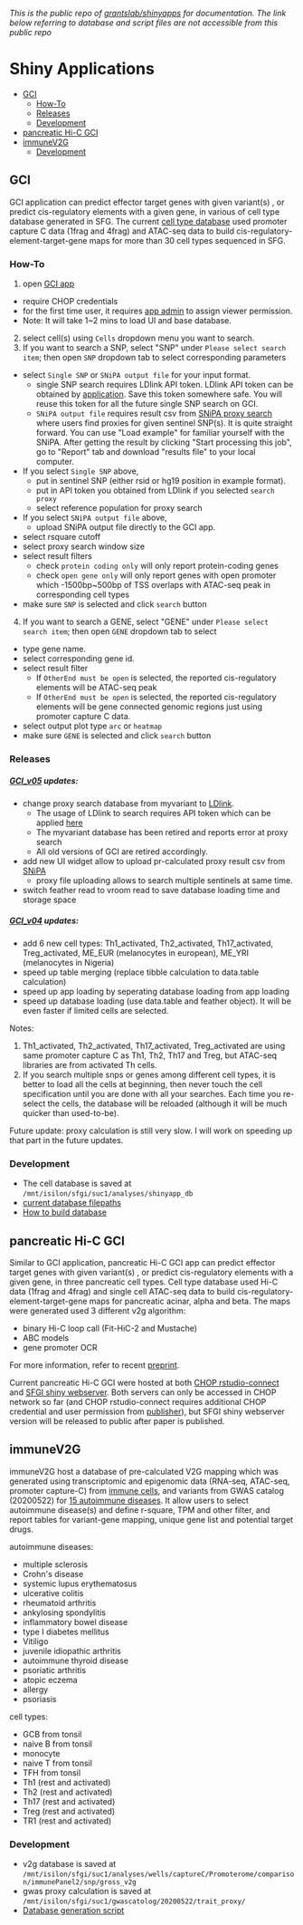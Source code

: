 
*This is the public repo of [grantslab/shinyapps](https://github.com/grantslab/shinyapps) for documentation. The link below referring to database and script files are not accessible from this public repo* 

# Shiny Applications
<!-- TOC depthFrom:2 depthTo:4 withLinks:1 updateOnSave:1 orderedList:0 -->

- [GCI](#gci)
	- [How-To](#how-to)
	- [Releases](#releases)
	- [Development](#development)
- [pancreatic Hi-C GCI](#pancreatic-hi-c-gci)
- [immuneV2G](#immunev2g)
	- [Development](#development)

<!-- /TOC -->

## GCI

GCI application can predict effector target genes with given variant(s) , or predict cis-regulatory elements with a given gene, in various of cell type database generated in SFG. The current [cell type database](https://github.com/grantslab/shinyapps/tree/main/GCI/db/ori_file_path.xlsx) used promoter capture C data (1frag and 4frag) and ATAC-seq data to build cis-regulatory-element-target-gene maps for more than 30 cell types sequenced in SFG. 

### How-To

1. open [GCI app](https://rstudio-connect.chop.edu/connect/#/apps/1890)
  - require CHOP credentials
  - for the first time user, it requires [app admin](mailto:suc1@chop.edu) to assign viewer permission.
  - Note: It will take 1~2 mins to load UI and base database.

2. select cell(s) using `Cells` dropdown menu you want to search.
3. If you want to search a SNP, select "SNP" under `Please select search item`; then open `SNP` dropdown tab to select corresponding parameters
  - select `Single SNP` or `SNiPA output file` for your input format.
    - single SNP search requires LDlink API token. LDlink API token can be obtained by [application](https://ldlink.nci.nih.gov/?tab=apiaccess). Save this token somewhere safe. You will reuse this token for all the future single SNP search on GCI.
    - `SNiPA output file` requires result csv from [SNiPA proxy search](https://snipa.helmholtz-muenchen.de/snipa/?task=proxy_search) where users find proxies for given sentinel SNP(s). It is quite straight forward. You can use "Load example" for familiar yourself with the SNiPA. After getting the result by clicking "Start processing this job", go to "Report" tab and download "results file" to your local computer.
  - If you select `Single SNP` above, 
    - put in sentinel SNP (either rsid or hg19 position in example format).
    - put in API token you obtained from LDlink if you selected `search proxy`
    - select reference population for proxy search
  - If you select `SNiPA output file` above,
    - upload SNiPA output file directly to the GCI app.
  - select rsquare cutoff
  - select proxy search window size
  - select result filters 
    - check `protein coding only` will only report protein-coding genes
    - check `open gene only` will only report genes with open promoter which -1500bp~500bp of TSS overlaps with ATAC-seq peak in corresponding cell types
  - make sure `SNP` is selected and click `search` button
  
4. If you want to search a GENE, select "GENE" under `Please select search item`; then open `GENE` dropdown tab to select
  - type gene name.  
  - select corresponding gene id.
  - select result filter
    - If `OtherEnd must be open` is selected, the reported cis-regulatory elements will be ATAC-seq peak
    - If `OtherEnd must be open` is selected, the reported cis-regulatory elements will be gene connected genomic regions just using promoter capture C data.
  - select output plot type `arc` or `heatmap`
  - make sure `GENE` is selected and click `search` button

### Releases

##### [GCI_v05](https://rstudio-connect.chop.edu/connect/#/apps/1890) updates:

- change proxy search database from myvariant to [LDlink](https://ldlink.nci.nih.gov/?tab=apiaccess). 
  - The usage of LDlink to search requires API token which can be applied [here](https://ldlink.nci.nih.gov/?tab=apiaccess)
  - The myvariant database has been retired and reports error at proxy search
  - All old versions of GCI are retired accordingly.
- add new UI widget allow to upload pr-calculated proxy result csv from [SNiPA](https://snipa.helmholtz-muenchen.de/snipa/?task=proxy_search)
  - proxy file uploading allows to search multiple sentinels at same time.
- switch feather read to vroom read to save database loading time and storage space

##### [GCI_v04](https://rstudio-connect.chop.edu/connect/#/apps/1415) updates:

- add 6 new cell types: Th1_activated, Th2_activated, Th17_activated, Treg_activated, ME_EUR (melanocytes in european), ME_YRI (melanocytes in Nigeria)
- speed up table merging (replace tibble calculation to data.table calculation)
- speed up app loading by seperating database loading from app loading
- speed up database loading (use data.table and feather object). It will be even faster if limited cells are selected. 

Notes: 
1. Th1_activated, Th2_activated, Th17_activated, Treg_activated are using same promoter capture C as Th1, Th2, Th17 and Treg, but ATAC-seq libraries are from activated Th cells.
2. If you search multiple snps or genes among different cell types, it is better to load all the cells at beginning, then never touch the cell specification until you are done with all your searches. Each time you re-select the cells, the database will be reloaded (although it will be much quicker than used-to-be). 

Future update: proxy calculation is still very slow. I will work on speeding up that part in the future updates.

### Development

- The cell database is saved at `/mnt/isilon/sfgi/suc1/analyses/shinyapp_db`
- [current database filepaths](https://github.com/grantslab/shinyapps/tree/main/GCI/db/ori_file_path.xlsx)
- [How to build database](https://github.com/grantslab/shinyapps/tree/main/GCI/db/db_prep.md)


## pancreatic Hi-C GCI

Similar to GCI application, pancreatic Hi-C GCI app can predict effector target genes with given variant(s) , or predict cis-regulatory elements with a given gene, in three pancreatic cell types. Cell type database used Hi-C data (1frag and 4frag) and single cell ATAC-seq data to build cis-regulatory-element-target-gene maps for pancreatic acinar, alpha and beta. The maps were generated used 3 different v2g algorithm:
- binary Hi-C loop call (Fit-HiC-2 and Mustache)
- ABC models
- gene promoter OCR

For more information, refer to recent [preprint](https://www.biorxiv.org/content/biorxiv/early/2021/12/01/2021.11.30.470653.full.pdf).

Current pancreatic Hi-C GCI were hosted at both [CHOP rstudio-connect](https://rstudio-connect.chop.edu/connect/#/apps/2264) and [SFGI shiny webserver](https://sfgishiny.research.chop.edu/V2GPancHic/). Both servers can only be accessed in CHOP network so far (and CHOP rstudio-connect requires additional CHOP credential and user permission from [publisher](mailto:suc1@chop.edu)), but SFGI shiny webserver version will be released to public after paper is published.

## immuneV2G

immuneV2G host a database of pre-calculated V2G mapping which was generated using transcriptomic and epigenomic data (RNA-seq, ATAC-seq, promoter capture-C) from [immune cells](https://github.com/grantslab/shinyapps/tree/main/immunoV2G/db/functional.csv), and variants from GWAS catalog (20200522) for [15 autoimmune diseases](https://github.com/grantslab/shinyapps/tree/main/immunoV2G/db/genetic.csv). It allow users to select autoimmune disease(s) and define r-square, TPM and other filter, and report tables for variant-gene mapping, unique gene list and potential target drugs.

autoimmune diseases:
- multiple sclerosis
- Crohn's disease
- systemic lupus erythematosus
- ulcerative colitis
- rheumatoid arthritis
- ankylosing spondylitis
- inflammatory bowel disease
- type I diabetes mellitus
- Vitiligo
- juvenile idiopathic arthritis
- autoimmune thyroid disease
- psoriatic arthritis
- atopic eczema
- allergy
- psoriasis

cell types:
- GCB from tonsil
- naive B from tonsil
- monocyte
- naive T from tonsil
- TFH from tonsil
- Th1 (rest and activated)
- Th2 (rest and activated)
- Th17 (rest and activated)
- Treg (rest and activated)
- TR1 (rest and activated)

### Development

- v2g database is saved at `/mnt/isilon/sfgi/suc1/analyses/wells/captureC/Promoterome/comparison/immunePanel2/snp/gross_v2g`
- gwas proxy calculation is saved at `/mnt/isilon/sfgi/suc1/gwascatolog/20200522/trait_proxy/`
- [Database generation script](https://github.com/grantslab/shinyapps/tree/main/immunoV2G/db/create_tables.R)

